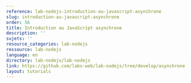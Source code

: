 ```yaml
---
reference: lab-nodejs-introduction-au-javascript-asynchrone
slug: introduction-au-javascript-asynchrone
order: 56
title: Introduction au JavaScript asynchrone
description: ''
sujets: ''
resource_categories: lab-nodejs
ressource: lab-nodejs
language: en
directory: lab-nodejs/lab-nodejs
link: https://github.com/labs-web/lab-nodejs/tree/develop/asynchrone
layout: tutorials
---
```

